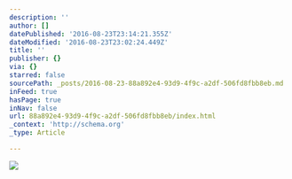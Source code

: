 ```yaml
---
description: ''
author: []
datePublished: '2016-08-23T23:14:21.355Z'
dateModified: '2016-08-23T23:02:24.449Z'
title: ''
publisher: {}
via: {}
starred: false
sourcePath: _posts/2016-08-23-88a892e4-93d9-4f9c-a2df-506fd8fbb8eb.md
inFeed: true
hasPage: true
inNav: false
url: 88a892e4-93d9-4f9c-a2df-506fd8fbb8eb/index.html
_context: 'http://schema.org'
_type: Article

---
```

![](https://the-grid-user-content.s3-us-west-2.amazonaws.com/96854c4e-ddd6-4068-b960-9a2bf19c6ef0.jpg)
